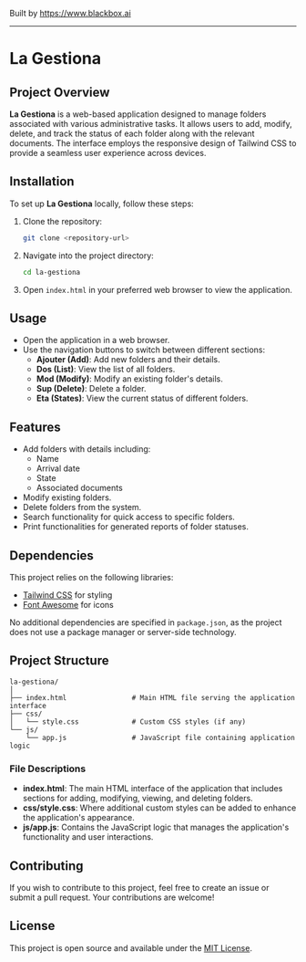 
Built by https://www.blackbox.ai

---

# La Gestiona

## Project Overview

**La Gestiona** is a web-based application designed to manage folders associated with various administrative tasks. It allows users to add, modify, delete, and track the status of each folder along with the relevant documents. The interface employs the responsive design of Tailwind CSS to provide a seamless user experience across devices.

## Installation

To set up **La Gestiona** locally, follow these steps:

1. Clone the repository:
   ```bash
   git clone <repository-url>
   ```

2. Navigate into the project directory:
   ```bash
   cd la-gestiona
   ```

3. Open `index.html` in your preferred web browser to view the application.

## Usage

- Open the application in a web browser.
- Use the navigation buttons to switch between different sections:
  - **Ajouter (Add)**: Add new folders and their details.
  - **Dos (List)**: View the list of all folders.
  - **Mod (Modify)**: Modify an existing folder's details.
  - **Sup (Delete)**: Delete a folder.
  - **Eta (States)**: View the current status of different folders.

## Features

- Add folders with details including:
  - Name
  - Arrival date
  - State
  - Associated documents
- Modify existing folders.
- Delete folders from the system.
- Search functionality for quick access to specific folders.
- Print functionalities for generated reports of folder statuses.

## Dependencies

This project relies on the following libraries:

- [Tailwind CSS](https://tailwindcss.com/) for styling
- [Font Awesome](https://fontawesome.com/) for icons

No additional dependencies are specified in `package.json`, as the project does not use a package manager or server-side technology.

## Project Structure

```
la-gestiona/
│
├── index.html                # Main HTML file serving the application interface
├── css/
│   └── style.css             # Custom CSS styles (if any)
└── js/
    └── app.js                # JavaScript file containing application logic
```

### File Descriptions

- **index.html**: The main HTML interface of the application that includes sections for adding, modifying, viewing, and deleting folders.
- **css/style.css**: Where additional custom styles can be added to enhance the application's appearance.
- **js/app.js**: Contains the JavaScript logic that manages the application's functionality and user interactions.

## Contributing

If you wish to contribute to this project, feel free to create an issue or submit a pull request. Your contributions are welcome!

## License

This project is open source and available under the [MIT License](LICENSE).
